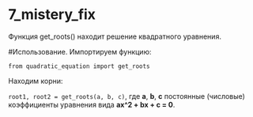 # 7_mistery_fix

Функция get_roots() находит решение квадратного уравнения.

#Использование.
Импортируем функцию:

`from quadratic_equation import get_roots`

Находим корни:

`root1, root2 = get_roots(a, b, c)`, где **a**, **b**, **c** постоянные (числовые) коэффициенты уравнения вида **ax^2 + bx + c = 0**.

